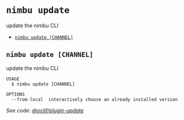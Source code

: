 `nimbu update`
==============

update the nimbu CLI

* [`nimbu update [CHANNEL]`](#nimbu-update-channel)

## `nimbu update [CHANNEL]`

update the nimbu CLI

```
USAGE
  $ nimbu update [CHANNEL]

OPTIONS
  --from-local  interactively choose an already installed version
```

_See code: [@oclif/plugin-update](https://github.com/oclif/plugin-update/blob/v1.5.0/src/commands/update.ts)_
